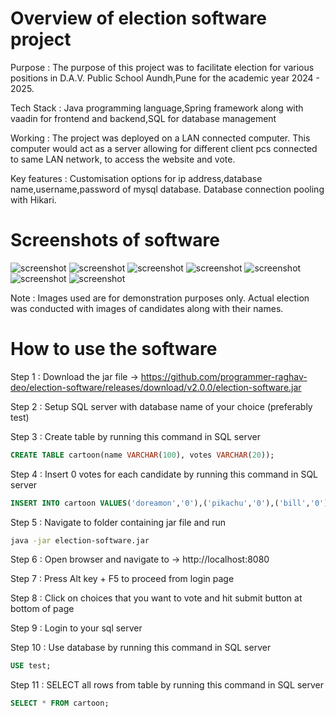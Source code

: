 # Overview of election software project

Purpose : The purpose of this project was to facilitate election for various positions in D.A.V. Public School Aundh,Pune for the academic year 2024 - 2025.

Tech Stack : Java programming language,Spring framework along with vaadin for frontend and backend,SQL for database management

Working : The project was deployed on a LAN connected computer. This computer would act as a server allowing for different client pcs connected to same LAN network, to access the website and vote.

Key features : Customisation options for ip address,database name,username,password of mysql database. Database connection pooling with Hikari.

# Screenshots of software

![screenshot](https://github.com/user-attachments/assets/80d6f392-21fb-4f0d-9384-4f6bf8a0e30d)
![screenshot](https://github.com/user-attachments/assets/c07520ab-a880-460b-8579-097dca542a52)
![screenshot](https://github.com/user-attachments/assets/4288a8c4-3bed-46ef-af6a-ee07e05ba11e)
![screenshot](https://github.com/user-attachments/assets/f8fa5bec-ae2f-44d9-91b1-0326619afda1)
![screenshot](https://github.com/user-attachments/assets/fd2da9d4-df71-40d0-ab06-c3077afdfc7c)
![screenshot](https://github.com/user-attachments/assets/8caff70c-286f-42b4-8397-0c8fa9b0909c)
![screenshot](https://github.com/user-attachments/assets/8db43036-88a4-468d-86a2-5f84388a9867)


Note : Images used are for demonstration purposes only. Actual election was conducted with images of candidates along with their names.

# How to use the software

Step 1 : Download the jar file -> https://github.com/programmer-raghav-deo/election-software/releases/download/v2.0.0/election-software.jar

Step 2 : Setup SQL server with database name of your choice (preferably test)

Step 3 : Create table by running this command in SQL server 
```sql
CREATE TABLE cartoon(name VARCHAR(100), votes VARCHAR(20));
```

Step 4 : Insert 0 votes for each candidate by running this command in SQL server 
```sql
INSERT INTO cartoon VALUES('doreamon','0'),('pikachu','0'),('bill','0'),('sho','0'),('arthur','0'),('gwen','0'),('blossom','0'),('shizuka','0'),('misty','0'),('buttercup','0'),('tyson','0'),('steve','0'),('goku','0'),('vegeta','0'),('thor','0'),('starfire','0'),('margo','0'),('ladybug','0'),('bubbles','0'),('dora','0');
```

Step 5 : Navigate to folder containing jar file and run
```bash
java -jar election-software.jar
```

Step 6 : Open browser and navigate to -> http://localhost:8080

Step 7 : Press Alt key + F5 to proceed from login page

Step 8 : Click on choices that you want to vote and hit submit button at bottom of page

Step 9 : Login to your sql server

Step 10 : Use database by running this command in SQL server 
```sql
USE test;
```

Step 11 : SELECT all rows from table by running this command in SQL server
```sql
SELECT * FROM cartoon;
```
